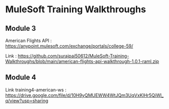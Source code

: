 # MuleSoft Training Walkthroughs

## Module 3
American Flights API : 
https://anypoint.mulesoft.com/exchange/portals/college-59/ <br/>

Link : 
https://github.com/surajpai50612/MuleSoft-Training-Walkthroughs/blob/main/american-flights-api-walkthrough-1.0.1-raml.zip

## Module 4
Link training4-american-ws : 
https://drive.google.com/file/d/10H9yQMUEWW4WtJQm3UqVxKlHr5QiWl_q/view?usp=sharing
